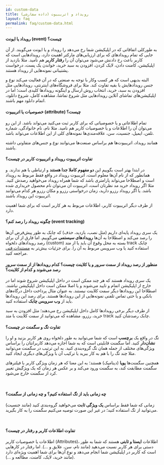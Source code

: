 ```yaml
---  
id: custom-data  
title: رویداد و اتریبیوت (داده سفارشی)
layout: faq      
permalink: faq/custom-data.html      
---  
```


#### رویداد یا ایونت (event) چیست؟

به طورکلی اتفاقاتی که در اپلیکیشن شما رخ می‌دهد را رویداد و یا ایونت می‌گویند. از آن جایی که تمام رویدادهای که برای ارزیابی‌های  مارکتر اهمیت دارد، رویدادهایی است که کاربر باعث رخ دادنش می‌شود می‌توان آن را **رفتار کاربر** هم نامید. مثلا بازدید از اپلیکیشن، کامنت دادن، لایک کردن، افزودن به سبد خرید، خواندن یک پست، درخواست پشتیبانی نمونه‌هایی از رویداد هستند.

البته بدیهی است که هر کسب وکار با توجه به صنعتی که در آن فعالیت می‌کند نوع و جنس رویدادهایش با بقیه تفاوت  کند. مثلا برای فروشگاه‌های اینترنتی، رویدادهایی مثل افزودن به سبد، خرید، انتخاب روش ارسال  و اینگونه رویدادها کلیدی است؛ اما در اپلیکیشن‌های تماشای آنلاین رویدادهایی مثل شروع تماشا، مشاهده کامل، شروع دانلود، اتمام دانلود  مهم باشند.

#### خصوصیات یا اتریبیوت (attribute) چیست؟

تمام اطلاعاتی و یا خصوصیاتی که برای کاربر ثبت می‌کنید می‌تواند باشد. از این رو می‌توان آن را اطلاعات و یا خصوصیات کاربر هم نامید. مثلا نام، نام خانوادگی، شماره تلفن، ایمیل، جنسیت، سن، علاقه‌مندی‌ها نمونه‌های کلی از این اطلاعات می‌تواند باشد. 

همانند رویداد، اتریبیوت‌ها هم براساس صنعت‌ها می‌توانند نوع و جنس‌های متفاوتی داشته باشند. 

#### تفاوت اتریبیوت رویداد و اتریبیوت کاربر در چیست؟

 در ابتدا بهتر است بگوییم این **دو مفهوم کاملا جدا هستند** و ارتباطی با هم ندارند. و همانطور که از نام آن‌ها معلوم است، اتریبیوت رویداد در واقع فقط مربوط به رویداد است و اصطلاحا می‌تواند پارامتری باشد که شما همراه رویداد می‌خواهید رصدش کنید. مثلا اگر رویداد خرید مد نظرتان است، اتریبیوت آن می‌توان نام محصول خریداری شده باشد. یا اگر رویداد رزرو دارید، زمان درخواستی رزرو و مکان رزرو هر کدام می‌توانند اتریبیوت این رویداد باشند. 

از طرف دیگر اتریبیوت کاربر، اطلاعات مربوط به هر کاربر است که برای شما اهمیت دارد. 

#### چگونه رویداد را رصد کنم؟ (event tracking)

یک سری رویداد پایه‌ای داریم (مثل نصب، بازدید، حذف) که چابک به طور پیش‌فرض آن‌ها را رصد می‌کند و اصطلاحا به آن‌ها **رویدادهای سیستمی** می‌گوییم.
اما فارق از آن برای رصد رویدادهای دلخواه (custom) بسته به محل وقوع آن باید یا از متد track چابک استفاده کنید یا وب سرویس مربوط به آن‌ را. برای جزئیات بیش‌تر به [مستندات فنی](https://doc.chabok.io/) مراجعه کنید.

#### منظور از رصد رویداد از سمت سرور و یا کلاینت چیست؟ کدام رویدادها از از سمت سرور رصد می‌شوند و کدام از کلاینت؟

یک سری رویداد هستند که هر چند ممکن است در داخل اپلیکیشن شروع شوند اما در خارج از اپلیکیشن اتمام و تایید می‌شوند و یا اصلا ممکن است داخل اپلیکیشن نباشند. اصطلاحا این رویدادها دیگر سمت کلاینت نیستند. به عنوان مثال پرداخت داخل درگاه‌های بانکی و یا حتی تماس تلفنی نمونه‌هایی از این رویدادها هستند. برای رصد این رویدادها باید از **وب سرویس چابک** استفاده کنید. 

از طرف دیگر برخی رویدادها کامل داخل اپلیکیشن رخ می‌دهند؛ مثل افزودن به سبد خرید، رزرو، مشاهده که می‌توانید از سمت کلاینت با متد track‍‍‍‍‍‍ چابک رصدشان کنید.

#### تفاوت تگ و سگمنت در چیست؟  

تگ در واقع یک **برچسب** است که شما می‌توانید به طور دلخواه روی هر کاربر بزنید و او را **نشان‌دار** کنید. اما سگمنت قابلیتی است که به شما اجازه می‌دهد کاربرانتان را براساس ویژگی‌های مختلف از جمله همان تگ گروه‌بندی کنید. به این ترتیب در سگمنت می‌توانید مثلا چند تگ را با هم به کار ببرید یا ترکیب آن با ویژگی‌های دیگری ایجاد کنید.  
  
همچنین سگمنت‌ها **پویا** (دینامیک) هستند؛ به این معنا که هر زمان ویژگی کاربر با فیلترهای سگمنت مطابقت کند، به سگمنت ورود می‌کند و بر عکس هر زمان که یک ویژگیش تغییر کرد از سگمنت خارج می‌شود.  
  
<br>  
  
#### چه زمانی باید از تگ استفاده کنیم؟ و چه زمانی از سگمنت؟  

زمانی که شما فقط براساس **یک ویژگی ثابت** می‌خواهید گروه‌بندی کنید (مانند جنسیت) می‌توانید از تگ استفاده کنید؛ در غیر این صورت توصیه می‌کنیم سگمنت را به کار بگیرید.   
  
<br>  
  
#### تفاوت اطلاعات کاربر و رفتار در چیست؟  

اطلاعات یا خصوصیات کاربر (Attributes)، اطلاعات **ایستا و ثابتی** هستند که شما به طور دستی برای هر کاربر نسبت می‌دهید (مانند نام، سن، علایق و ...). اما رفتار در کارهایی است که کاربر در اپلیکیشن شما انجام می‌دهد و نوع آن‌ها برای شما اهمیت ویژه‌ای دارد (مانند خرید، لایک، کامنت، مطالعه و ...).   
 
